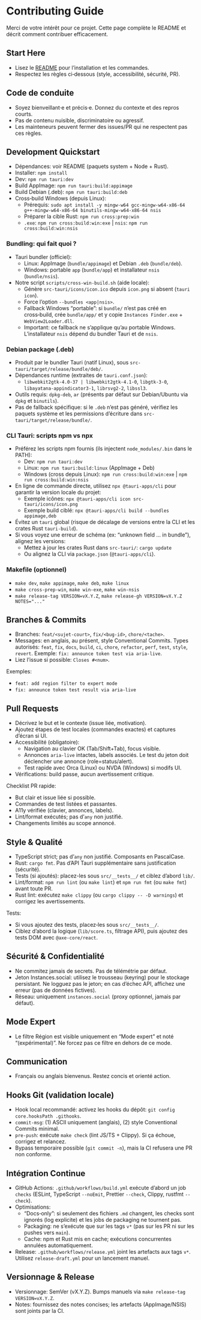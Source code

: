 # Contributing Guide

Merci de votre intérêt pour ce projet. Cette page complète le README et décrit comment contribuer efficacement.

## Start Here

- Lisez le [README](./README.md) pour l’installation et les commandes.
- Respectez les règles ci‑dessous (style, accessibilité, sécurité, PR).

## Code de conduite

- Soyez bienveillant·e et précis·e. Donnez du contexte et des repros courts.
- Pas de contenu nuisible, discriminatoire ou agressif.
- Les mainteneurs peuvent fermer des issues/PR qui ne respectent pas ces règles.

## Development Quickstart

- Dépendances: voir README (paquets system + Node + Rust).
- Installer: `npm install`
- Dev: `npm run tauri:dev`
- Build AppImage: `npm run tauri:build:appimage`
- Build Debian (.deb): `npm run tauri:build:deb`
- Cross‑build Windows (depuis Linux):
  - Prérequis: `sudo apt install -y mingw-w64 gcc-mingw-w64-x86-64 g++-mingw-w64-x86-64 binutils-mingw-w64-x86-64 nsis`
  - Préparer la cible Rust: `npm run cross:prep:win`
  - `.exe`: `npm run cross:build:win:exe` | `nsis`: `npm run cross:build:win:nsis`

### Bundling: qui fait quoi ?

- Tauri bundler (officiel):
  - Linux: AppImage (`bundle/appimage`) et Debian `.deb` (`bundle/deb`).
  - Windows: portable `app` (`bundle/app`) et installateur `nsis` (`bundle/nsis`).
- Notre script `scripts/cross-win-build.sh` (aide locale):
  - Génère `src-tauri/icons/icon.ico` depuis `icon.png` si absent (`tauri icon`).
  - Force l’option `--bundles <app|nsis>`.
  - Fallback Windows “portable”: si `bundle/` n’est pas créé en cross‑build, crée `bundle/app/` et y copie `Instances Finder.exe` + `WebView2Loader.dll`.
  - Important: ce fallback ne s’applique qu’au portable Windows. L’installateur `nsis` dépend du bundler Tauri et de `nsis`.

### Debian package (.deb)

- Produit par le bundler Tauri (natif Linux), sous `src-tauri/target/release/bundle/deb/`.
- Dépendances runtime (extraites de `tauri.conf.json`):
  - `libwebkit2gtk-4.0-37 | libwebkit2gtk-4.1-0`, `libgtk-3-0`, `libayatana-appindicator3-1`, `librsvg2-2`, `libssl3`.
- Outils requis: `dpkg-deb`, `ar` (présents par défaut sur Debian/Ubuntu via `dpkg` et `binutils`).
- Pas de fallback spécifique: si le `.deb` n’est pas généré, vérifiez les paquets système et les permissions d’écriture dans `src-tauri/target/release/bundle/`.

### CLI Tauri: scripts npm vs npx

- Préférez les scripts npm fournis (ils injectent `node_modules/.bin` dans le PATH):
  - Dev: `npm run tauri:dev`
  - Linux: `npm run tauri:build:linux` (AppImage + Deb)
  - Windows (cross depuis Linux): `npm run cross:build:win:exe` | `npm run cross:build:win:nsis`
- En ligne de commande directe, utilisez `npx @tauri-apps/cli` pour garantir la version locale du projet:
  - Exemple icônes: `npx @tauri-apps/cli icon src-tauri/icons/icon.png`
  - Exemple build ciblé: `npx @tauri-apps/cli build --bundles appimage,deb`
- Évitez un `tauri` global (risque de décalage de versions entre la CLI et les crates Rust `tauri-build`).
- Si vous voyez une erreur de schéma (ex: “unknown field … in bundle”), alignez les versions:
  - Mettez à jour les crates Rust dans `src-tauri/`: `cargo update`
  - Ou alignez la CLI via `package.json` (`@tauri-apps/cli`).

### Makefile (optionnel)

- `make dev`, `make appimage`, `make deb`, `make linux`
- `make cross-prep-win`, `make win-exe`, `make win-nsis`
- `make release-tag VERSION=vX.Y.Z`, `make release-gh VERSION=vX.Y.Z NOTES="..."`

## Branches & Commits

- Branches: `feat/<sujet-court>`, `fix/<bug-id>`, `chore/<tache>`.
- Messages: en anglais, au présent, style Conventional Commits. Types autorisés: `feat`, `fix`, `docs`, `build`, `ci`, `chore`, `refactor`, `perf`, `test`, `style`, `revert`. Exemple: `fix: announce token test via aria-live`.
- Liez l’issue si possible: `Closes #<num>`.

Exemples:

- `feat: add region filter to expert mode`
- `fix: announce token test result via aria-live`

## Pull Requests

- Décrivez le but et le contexte (issue liée, motivation).
- Ajoutez étapes de test locales (commandes exactes) et captures d’écran si UI.
- Accessibilité (obligatoire):
  - Navigation au clavier OK (Tab/Shift+Tab), focus visible.
  - Annonces `aria-live` intactes, labels associés. Le test du jeton doit déclencher une annonce (role=status/alert).
  - Test rapide avec Orca (Linux) ou NVDA (Windows) si modifs UI.
- Vérifications: build passe, aucun avertissement critique.

Checklist PR rapide:

- But clair et issue liée si possible.
- Commandes de test listées et passantes.
- A11y vérifiée (clavier, annonces, labels).
- Lint/format exécutés; pas d’`any` non justifié.
- Changements limités au scope annoncé.

## Style & Qualité

- TypeScript strict; pas d’`any` non justifié. Composants en PascalCase.
- Rust: `cargo fmt`. Pas d’API Tauri supplémentaire sans justification (sécurité).
- Tests (si ajoutés): placez-les sous `src/__tests__/` et ciblez d’abord `lib/`.
- Lint/format: `npm run lint` (ou `make lint`) et `npm run fmt` (ou `make fmt`) avant toute PR.
- Rust lint: exécutez `make clippy` (ou `cargo clippy -- -D warnings`) et corrigez les avertissements.

Tests:

- Si vous ajoutez des tests, placez‑les sous `src/__tests__/`.
- Ciblez d’abord la logique (`lib/score.ts`, filtrage API), puis ajoutez des tests DOM avec `@axe-core/react`.

## Sécurité & Confidentialité

- Ne commitez jamais de secrets. Pas de télémétrie par défaut.
- Jeton Instances.social: utilisez le trousseau (keyring) pour le stockage persistant. Ne logguez pas le jeton; en cas d’échec API, affichez une erreur (pas de données fictives).
- Réseau: uniquement `instances.social` (proxy optionnel, jamais par défaut).

## Mode Expert

- Le filtre Région est visible uniquement en “Mode expert” et noté “(expérimental)”. Ne forcez pas ce filtre en dehors de ce mode.

## Communication

- Français ou anglais bienvenus. Restez concis et orienté action.

## Hooks Git (validation locale)

- Hook local recommandé: activez les hooks du dépôt: `git config core.hooksPath .githooks`.
- `commit-msg`: (1) ASCII uniquement (anglais), (2) style Conventional Commits minimal.
- `pre-push`: exécute `make check` (lint JS/TS + Clippy). Si ça échoue, corrigez et relancez.
- Bypass temporaire possible (`git commit -n`), mais la CI refusera une PR non conforme.

## Intégration Continue

- GitHub Actions: `.github/workflows/build.yml` exécute d’abord un job `checks` (ESLint, TypeScript `--noEmit`, Prettier `--check`, Clippy, rustfmt `--check`).
- Optimisations:
  - “Docs‑only”: si seulement des fichiers `.md` changent, les checks sont ignorés (log explicite) et les jobs de packaging ne tournent pas.
  - Packaging: ne s’exécute que sur les tags `v*` (pas sur les PR ni sur les pushes vers `main`).
  - Cache: npm et Rust mis en cache; exécutions concurrentes annulées automatiquement.
- Release: `.github/workflows/release.yml` joint les artefacts aux tags `v*`. Utilisez `release-draft.yml` pour un lancement manuel.

## Versionnage & Release

- Versionnage: SemVer (vX.Y.Z). Bumps manuels via `make release-tag VERSION=vX.Y.Z`.
- Notes: fournissez des notes concises; les artefacts (AppImage/NSIS) sont joints par la CI.
